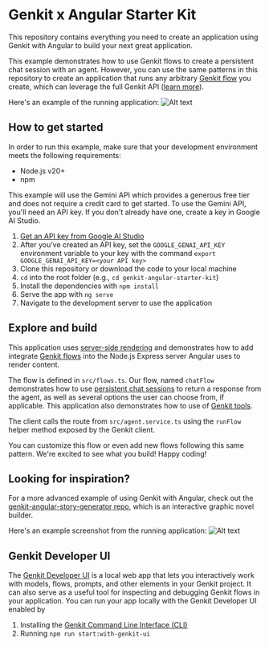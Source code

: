 # Genkit x Angular Starter Kit

This repository contains everything you need to create an application using Genkit with Angular to build your next great application.

This example demonstrates how to use Genkit flows to create a persistent chat session with an agent. However, you can use the same patterns
in this repository to create an application that runs any arbitrary [Genkit flow](https://firebase.google.com/docs/genkit/flows) you create,
which can leverage the full Genkit API ([learn more](https://firebase.google.com/docs/genkit)).

Here's an example of the running application:
![Alt text](example-screenshot.png "a screenshot of the running app with a conversation between a user and an agent")

## How to get started

In order to run this example, make sure that your development environment meets the following requirements:

* Node.js v20+
* npm

This example will use the Gemini API which provides a generous free tier and does not require a credit card to get started.
To use the Gemini API, you'll need an API key. If you don't already have one, create a key in Google AI Studio.

1. [Get an API key from Google AI Studio](https://makersuite.google.com/app/apikey)
1. After you’ve created an API key, set the `GOOGLE_GENAI_API_KEY` environment variable to your key with the command `export GOOGLE_GENAI_API_KEY=<your API key>`
1. Clone this repository or download the code to your local machine
1. `cd` into the root folder (e.g., `cd genkit-angular-starter-kit`)
1. Install the dependencies with `npm install`
1. Serve the app with `ng serve`
1. Navigate to the development server to use the application

## Explore and build

This application uses [server-side rendering](https://angular.dev/guide/ssr) and demonstrates
how to add integrate [Genkit flows](https://firebase.google.com/docs/genkit/flows) into the
Node.js Express server Angular uses to render content.

The flow is defined in  `src/flows.ts`. Our flow, named `chatFlow` demonstrates how to use
[persistent chat sessions](https://firebase.google.com/docs/genkit/chat) to return a response from
the agent, as well as several options the user can choose from, if applicable. This application also
demonstrates how to use of [Genkit tools](https://firebase.google.com/docs/genkit/tool-calling).

The client calls the route from `src/agent.service.ts` using the `runFlow` helper method exposed
by the Genkit client.

You can customize this flow or even add new flows following this same pattern. We're excited to see what you build! Happy coding!

## Looking for inspiration?

For a more advanced example of using Genkit with Angular, check out the 
[genkit-angular-story-generator repo](../genkit-angular-story-generator/), which is an interactive
graphic novel builder.

Here's an example screenshot from the running application:
![Alt text](../genkit-angular-story-generator/screenshot.png "a screenshot of the running app")

## Genkit Developer UI

The [Genkit Developer UI](https://firebase.google.com/docs/genkit/devtools#genkit_developer_ui) is a local web app that lets you
interactively work with models, flows, prompts, and other elements in your Genkit project. It can also serve as a useful tool for
inspecting and debugging Genkit flows in your application. You can run your app locally with the Genkit Developer UI enabled by

1. Installing the [Genkit Command Line Interface (CLI)](https://firebase.google.com/docs/genkit/devtools#command_line_interface_cli)
1. Running `npm run start:with-genkit-ui`
